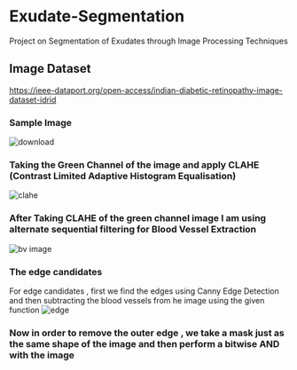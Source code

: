 # Exudate-Segmentation
Project on Segmentation of Exudates through Image Processing Techniques
## Image Dataset 
https://ieee-dataport.org/open-access/indian-diabetic-retinopathy-image-dataset-idrid
### Sample Image
![download](https://user-images.githubusercontent.com/44440114/114540923-b6624e00-9c73-11eb-8e92-c643274e7e63.png)
### Taking the Green Channel of the image and apply CLAHE (Contrast Limited Adaptive Histogram Equalisation) 
![clahe](https://user-images.githubusercontent.com/44440114/114541219-0c36f600-9c74-11eb-99e0-84a80ce9e75d.png)

### After Taking CLAHE of the green channel image I am using alternate sequential filtering for Blood Vessel Extraction
![bv image](https://user-images.githubusercontent.com/44440114/114541416-54eeaf00-9c74-11eb-942c-472769ace95f.png)
### The edge candidates
For edge candidates , first we find the edges using Canny Edge Detection and then subtracting the blood vessels from he image using the given function 
![edge](https://user-images.githubusercontent.com/44440114/114541822-d47c7e00-9c74-11eb-8392-1ee9111044d0.png)
### Now in order to remove the outer edge , we take a mask just as the same shape of the image and then perform a bitwise AND with the image
